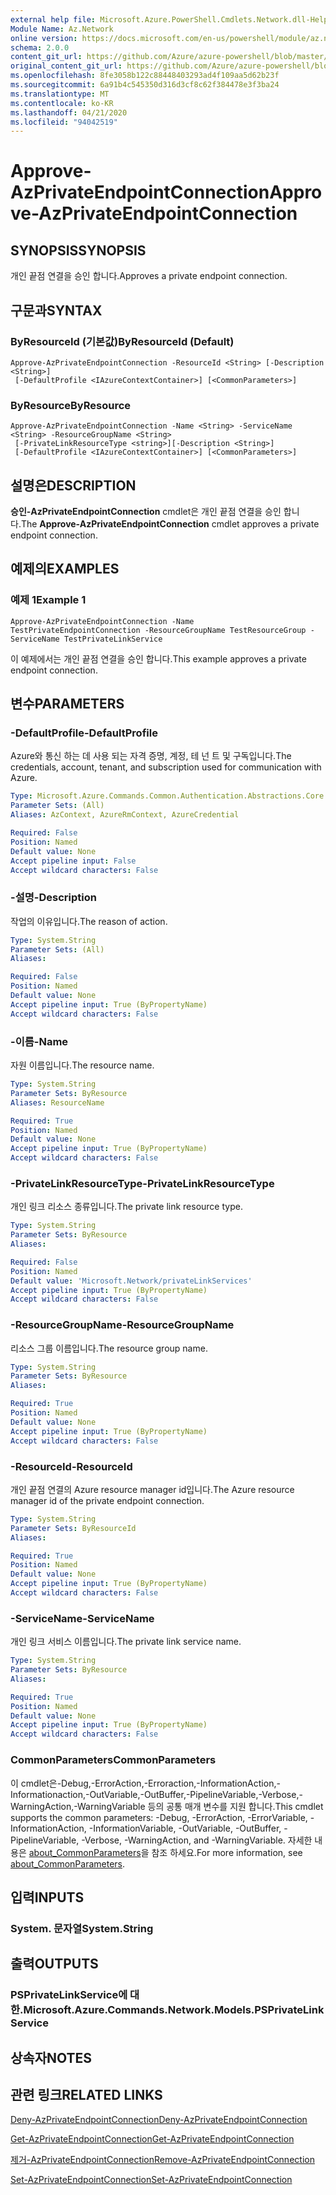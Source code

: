 ```yaml
---
external help file: Microsoft.Azure.PowerShell.Cmdlets.Network.dll-Help.xml
Module Name: Az.Network
online version: https://docs.microsoft.com/en-us/powershell/module/az.network/approve-azprivateendpointconnection
schema: 2.0.0
content_git_url: https://github.com/Azure/azure-powershell/blob/master/src/Network/Network/help/Approve-AzPrivateEndpointConnection.md
original_content_git_url: https://github.com/Azure/azure-powershell/blob/master/src/Network/Network/help/Approve-AzPrivateEndpointConnection.md
ms.openlocfilehash: 8fe3058b122c88448403293ad4f109aa5d62b23f
ms.sourcegitcommit: 6a91b4c545350d316d3cf8c62f384478e3f3ba24
ms.translationtype: MT
ms.contentlocale: ko-KR
ms.lasthandoff: 04/21/2020
ms.locfileid: "94042519"
---
```

# <span data-ttu-id="b04a2-101">Approve-AzPrivateEndpointConnection</span><span class="sxs-lookup"><span data-stu-id="b04a2-101">Approve-AzPrivateEndpointConnection</span></span>

## <span data-ttu-id="b04a2-102">SYNOPSIS</span><span class="sxs-lookup"><span data-stu-id="b04a2-102">SYNOPSIS</span></span>
<span data-ttu-id="b04a2-103">개인 끝점 연결을 승인 합니다.</span><span class="sxs-lookup"><span data-stu-id="b04a2-103">Approves a private endpoint connection.</span></span>

## <span data-ttu-id="b04a2-104">구문과</span><span class="sxs-lookup"><span data-stu-id="b04a2-104">SYNTAX</span></span>

### <span data-ttu-id="b04a2-105">ByResourceId (기본값)</span><span class="sxs-lookup"><span data-stu-id="b04a2-105">ByResourceId (Default)</span></span>
```
Approve-AzPrivateEndpointConnection -ResourceId <String> [-Description <String>]
 [-DefaultProfile <IAzureContextContainer>] [<CommonParameters>]
```

### <span data-ttu-id="b04a2-106">ByResource</span><span class="sxs-lookup"><span data-stu-id="b04a2-106">ByResource</span></span>
```
Approve-AzPrivateEndpointConnection -Name <String> -ServiceName <String> -ResourceGroupName <String>
 [-PrivateLinkResourceType <string>][-Description <String>]
 [-DefaultProfile <IAzureContextContainer>] [<CommonParameters>]
```

## <span data-ttu-id="b04a2-107">설명은</span><span class="sxs-lookup"><span data-stu-id="b04a2-107">DESCRIPTION</span></span>
<span data-ttu-id="b04a2-108">**승인-AzPrivateEndpointConnection** cmdlet은 개인 끝점 연결을 승인 합니다.</span><span class="sxs-lookup"><span data-stu-id="b04a2-108">The **Approve-AzPrivateEndpointConnection** cmdlet approves a private endpoint connection.</span></span>

## <span data-ttu-id="b04a2-109">예제의</span><span class="sxs-lookup"><span data-stu-id="b04a2-109">EXAMPLES</span></span>

### <span data-ttu-id="b04a2-110">예제 1</span><span class="sxs-lookup"><span data-stu-id="b04a2-110">Example 1</span></span>
```
Approve-AzPrivateEndpointConnection -Name TestPrivateEndpointConnection -ResourceGroupName TestResourceGroup -ServiceName TestPrivateLinkService
```

<span data-ttu-id="b04a2-111">이 예제에서는 개인 끝점 연결을 승인 합니다.</span><span class="sxs-lookup"><span data-stu-id="b04a2-111">This example approves a private endpoint connection.</span></span>

## <span data-ttu-id="b04a2-112">변수</span><span class="sxs-lookup"><span data-stu-id="b04a2-112">PARAMETERS</span></span>

### <span data-ttu-id="b04a2-113">-DefaultProfile</span><span class="sxs-lookup"><span data-stu-id="b04a2-113">-DefaultProfile</span></span>
<span data-ttu-id="b04a2-114">Azure와 통신 하는 데 사용 되는 자격 증명, 계정, 테 넌 트 및 구독입니다.</span><span class="sxs-lookup"><span data-stu-id="b04a2-114">The credentials, account, tenant, and subscription used for communication with Azure.</span></span>

```yaml
Type: Microsoft.Azure.Commands.Common.Authentication.Abstractions.Core.IAzureContextContainer
Parameter Sets: (All)
Aliases: AzContext, AzureRmContext, AzureCredential

Required: False
Position: Named
Default value: None
Accept pipeline input: False
Accept wildcard characters: False
```

### <span data-ttu-id="b04a2-115">-설명</span><span class="sxs-lookup"><span data-stu-id="b04a2-115">-Description</span></span>
<span data-ttu-id="b04a2-116">작업의 이유입니다.</span><span class="sxs-lookup"><span data-stu-id="b04a2-116">The reason of action.</span></span>

```yaml
Type: System.String
Parameter Sets: (All)
Aliases:

Required: False
Position: Named
Default value: None
Accept pipeline input: True (ByPropertyName)
Accept wildcard characters: False
```

### <span data-ttu-id="b04a2-117">-이름</span><span class="sxs-lookup"><span data-stu-id="b04a2-117">-Name</span></span>
<span data-ttu-id="b04a2-118">자원 이름입니다.</span><span class="sxs-lookup"><span data-stu-id="b04a2-118">The resource name.</span></span>

```yaml
Type: System.String
Parameter Sets: ByResource
Aliases: ResourceName

Required: True
Position: Named
Default value: None
Accept pipeline input: True (ByPropertyName)
Accept wildcard characters: False
```

### <span data-ttu-id="b04a2-119">-PrivateLinkResourceType</span><span class="sxs-lookup"><span data-stu-id="b04a2-119">-PrivateLinkResourceType</span></span>
<span data-ttu-id="b04a2-120">개인 링크 리소스 종류입니다.</span><span class="sxs-lookup"><span data-stu-id="b04a2-120">The private link resource type.</span></span>

```yaml
Type: System.String
Parameter Sets: ByResource
Aliases:

Required: False
Position: Named
Default value: 'Microsoft.Network/privateLinkServices'
Accept pipeline input: True (ByPropertyName)
Accept wildcard characters: False
```

### <span data-ttu-id="b04a2-121">-ResourceGroupName</span><span class="sxs-lookup"><span data-stu-id="b04a2-121">-ResourceGroupName</span></span>
<span data-ttu-id="b04a2-122">리소스 그룹 이름입니다.</span><span class="sxs-lookup"><span data-stu-id="b04a2-122">The resource group name.</span></span>

```yaml
Type: System.String
Parameter Sets: ByResource
Aliases:

Required: True
Position: Named
Default value: None
Accept pipeline input: True (ByPropertyName)
Accept wildcard characters: False
```

### <span data-ttu-id="b04a2-123">-ResourceId</span><span class="sxs-lookup"><span data-stu-id="b04a2-123">-ResourceId</span></span>
<span data-ttu-id="b04a2-124">개인 끝점 연결의 Azure resource manager id입니다.</span><span class="sxs-lookup"><span data-stu-id="b04a2-124">The Azure resource manager id of the private endpoint connection.</span></span>

```yaml
Type: System.String
Parameter Sets: ByResourceId
Aliases:

Required: True
Position: Named
Default value: None
Accept pipeline input: True (ByPropertyName)
Accept wildcard characters: False
```

### <span data-ttu-id="b04a2-125">-ServiceName</span><span class="sxs-lookup"><span data-stu-id="b04a2-125">-ServiceName</span></span>
<span data-ttu-id="b04a2-126">개인 링크 서비스 이름입니다.</span><span class="sxs-lookup"><span data-stu-id="b04a2-126">The private link service name.</span></span>

```yaml
Type: System.String
Parameter Sets: ByResource
Aliases:

Required: True
Position: Named
Default value: None
Accept pipeline input: True (ByPropertyName)
Accept wildcard characters: False
```


### <span data-ttu-id="b04a2-127">CommonParameters</span><span class="sxs-lookup"><span data-stu-id="b04a2-127">CommonParameters</span></span>
<span data-ttu-id="b04a2-128">이 cmdlet은-Debug,-ErrorAction,-Erroraction,-InformationAction,-Informationaction,-OutVariable,-OutBuffer,-PipelineVariable,-Verbose,-WarningAction,-WarningVariable 등의 공통 매개 변수를 지원 합니다.</span><span class="sxs-lookup"><span data-stu-id="b04a2-128">This cmdlet supports the common parameters: -Debug, -ErrorAction, -ErrorVariable, -InformationAction, -InformationVariable, -OutVariable, -OutBuffer, -PipelineVariable, -Verbose, -WarningAction, and -WarningVariable.</span></span> <span data-ttu-id="b04a2-129">자세한 내용은 [about_CommonParameters](http://go.microsoft.com/fwlink/?LinkID=113216)을 참조 하세요.</span><span class="sxs-lookup"><span data-stu-id="b04a2-129">For more information, see [about_CommonParameters](http://go.microsoft.com/fwlink/?LinkID=113216).</span></span>

## <span data-ttu-id="b04a2-130">입력</span><span class="sxs-lookup"><span data-stu-id="b04a2-130">INPUTS</span></span>

### <span data-ttu-id="b04a2-131">System. 문자열</span><span class="sxs-lookup"><span data-stu-id="b04a2-131">System.String</span></span>

## <span data-ttu-id="b04a2-132">출력</span><span class="sxs-lookup"><span data-stu-id="b04a2-132">OUTPUTS</span></span>

### <span data-ttu-id="b04a2-133">PSPrivateLinkService에 대 한.</span><span class="sxs-lookup"><span data-stu-id="b04a2-133">Microsoft.Azure.Commands.Network.Models.PSPrivateLinkService</span></span>

## <span data-ttu-id="b04a2-134">상속자</span><span class="sxs-lookup"><span data-stu-id="b04a2-134">NOTES</span></span>

## <span data-ttu-id="b04a2-135">관련 링크</span><span class="sxs-lookup"><span data-stu-id="b04a2-135">RELATED LINKS</span></span>

[<span data-ttu-id="b04a2-136">Deny-AzPrivateEndpointConnection</span><span class="sxs-lookup"><span data-stu-id="b04a2-136">Deny-AzPrivateEndpointConnection</span></span>](./Deny-AzPrivateEndpointConnection.md)

[<span data-ttu-id="b04a2-137">Get-AzPrivateEndpointConnection</span><span class="sxs-lookup"><span data-stu-id="b04a2-137">Get-AzPrivateEndpointConnection</span></span>](./Get-AzPrivateEndpointConnection.md)

[<span data-ttu-id="b04a2-138">제거-AzPrivateEndpointConnection</span><span class="sxs-lookup"><span data-stu-id="b04a2-138">Remove-AzPrivateEndpointConnection</span></span>](./Remove-AzPrivateEndpointConnection.md)

[<span data-ttu-id="b04a2-139">Set-AzPrivateEndpointConnection</span><span class="sxs-lookup"><span data-stu-id="b04a2-139">Set-AzPrivateEndpointConnection</span></span>](./Set-AzPrivateEndpointConnection.md)